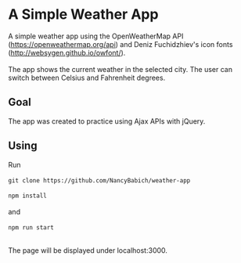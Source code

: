 # A Simple Weather App
A simple weather app using the OpenWeatherMap API (https://openweathermap.org/api) and Deniz Fuchidzhiev's icon fonts (http://websygen.github.io/owfont/).</br></br>
The app shows the current weather in the selected city. The user can switch between Celsius and Fahrenheit degrees.

## Goal
The app was created to practice using Ajax APIs with jQuery.

## Using
Run </br></br>
`git clone https://github.com/NancyBabich/weather-app`</br></br>
`npm install`</br></br>
and </br></br>
`npm run start`</br></br>

The page will be displayed under localhost:3000.



